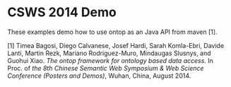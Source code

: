 CSWS 2014 Demo
==============

These examples demo how to use ontop as an Java API from maven [1].

[1] Timea Bagosi, Diego Calvanese, Josef Hardi, Sarah Komla-Ebri, Davide Lanti, Martin Rezk, Mariano Rodriguez-Muro, Mindaugas Slusnys, and Guohui Xiao. 
*The ontop framework for ontology based data access*. 
In Proc. of _the 8th Chinese Semantic Web Symposium & Web Science Conference (Posters and Demos)_, Wuhan, China, August 2014. 




